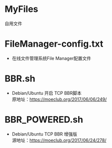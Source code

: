 # MyFiles
自用文件

FileManager-config.txt
======

- 在线文件管理系统File Manager配置文件

BBR.sh
======

- Debian/Ubuntu 开启 TCP BBR脚本  
原地址：https://moeclub.org/2017/06/06/249/

BBR_POWERED.sh
==============

- Debian/Ubuntu TCP BBR 增强版  
源地址：https://moeclub.org/2017/06/24/278/
